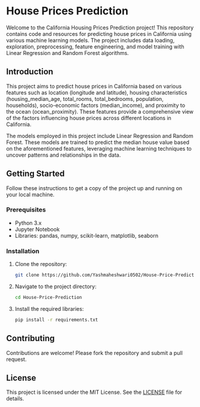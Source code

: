 # House Prices Prediction

Welcome to the California Housing Prices Prediction project! This repository contains code and resources for predicting house prices in California using various machine learning models. The project includes data loading, exploration, preprocessing, feature engineering, and model training with Linear Regression and Random Forest algorithms.


## Introduction

This project aims to predict house prices in California based on various features such as location (longitude and latitude), housing characteristics (housing_median_age, total_rooms, total_bedrooms, population, households), socio-economic factors (median_income), and proximity to the ocean (ocean_proximity). These features provide a comprehensive view of the factors influencing house prices across different locations in California.

The models employed in this project include Linear Regression and Random Forest. These models are trained to predict the median house value based on the aforementioned features, leveraging machine learning techniques to uncover patterns and relationships in the data.



## Getting Started

Follow these instructions to get a copy of the project up and running on your local machine.

### Prerequisites

- Python 3.x
- Jupyter Notebook
- Libraries: pandas, numpy, scikit-learn, matplotlib, seaborn

### Installation

1. Clone the repository:
    ```sh
    git clone https://github.com/Yashmaheshwari0502/House-Price-Prediction.git
    ```

2. Navigate to the project directory:
    ```sh
    cd House-Price-Prediction

    ```

3. Install the required libraries:
    ```sh
    pip install -r requirements.txt
    ```

## Contributing

Contributions are welcome! Please fork the repository and submit a pull request.

## License

This project is licensed under the MIT License. See the [LICENSE](LICENSE) file for details.

